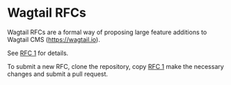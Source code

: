 # Wagtail RFCs

Wagtail RFCs are a formal way of proposing large feature additions to Wagtail CMS (https://wagtail.io).

See [RFC 1](final/001-rfc-template.md) for details.

To submit a new RFC, clone the repository, copy [RFC 1](final/001-rfc-template.md)
make the necessary changes and submit a pull request.
